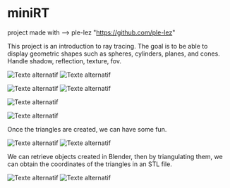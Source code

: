 # miniRT
project made with --> ple-lez "https://github.com/ple-lez"

This project is an introduction to ray tracing.
The goal is to be able to display geometric shapes such as spheres, cylinders, planes, and cones. Handle shadow, reflection, texture, fov.


![Texte alternatif](./gallery/sphere_texture.png)
![Texte alternatif](./gallery/spheres_texture.png)

![Texte alternatif](./gallery/mult_shapes.png)
![Texte alternatif](./gallery/mult_shapes2.png)

![Texte alternatif](./gallery/mult_shapes_light.png)

![Texte alternatif](./gallery/mult_triangles.png)


Once the triangles are created, we can have some fun.


![Texte alternatif](./gallery/fox2.png)
![Texte alternatif](./gallery/dragon.png)


We can retrieve objects created in Blender, then by triangulating them, we can obtain the coordinates of the triangles in an STL file.


![Texte alternatif](./gallery/gutsBlender.png)
![Texte alternatif](./gallery/guts.png)







